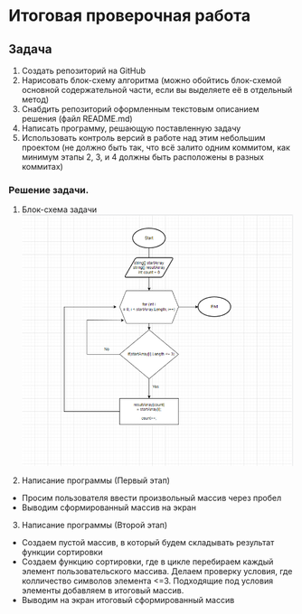 # Итоговая проверочная работа

## Задача

1. Создать репозиторий на GitHub
2. Нарисовать блок-схему алгоритма (можно обойтись блок-схемой основной содержательной части, если вы выделяете её в отдельный метод)
3. Снабдить репозиторий оформленным текстовым описанием решения (файл README.md)
4. Написать программу, решающую поставленную задачу
5. Использовать контроль версий в работе над этим небольшим проектом (не должно быть так, что всё залито одним коммитом, как минимум этапы 2, 3, и 4 должны быть расположены в разных коммитах)

### Решение задачи.
1. Блок-схема задачи
![git](schema.PNG)

2. Написание программы (Первый этап)

* Просим пользователя ввести произвольный массив через пробел
* Выводим сформированный массив на экран

3. Написание программы (Второй этап)

* Создаем пустой массив, в который будем складывать результат функции сортировки
* Создаем функцию сортировки, где в цикле перебираем каждый элемент пользовательского массива. Делаем проверку условия, где колличество символов элемента <=3. Подходящие под условия элементы добавляем в итоговый массив.
* Выводим на экран итоговый сформированный массив
